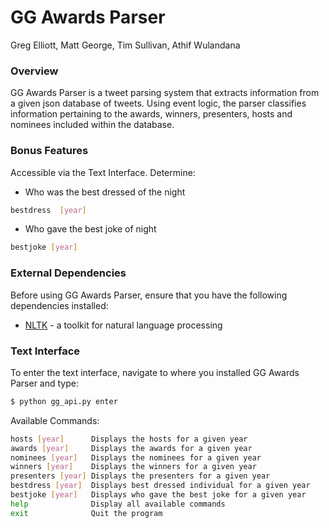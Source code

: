 # GG Awards Parser
Greg Elliott, Matt George, Tim Sullivan, Athif Wulandana
### Overview
GG Awards Parser is a tweet parsing system that extracts information from a given json database of tweets. Using event logic, the parser classifies information pertaining to the awards, winners, presenters, hosts and nominees included within the database. 

### Bonus Features
Accessible via the Text Interface. Determine: 
* Who was the best dressed of the night
```sh
bestdress  [year]
```
* Who gave the best joke of night
```sh
bestjoke [year]
```

### External Dependencies
Before using GG Awards Parser, ensure that you have the following dependencies installed:

* [NLTK] - a toolkit for natural language processing


### Text Interface

To enter the text interface, navigate to where you installed GG Awards Parser and type:

```sh
$ python gg_api.py enter
```
Available Commands: 
```sh
hosts [year]      Displays the hosts for a given year
awards [year]     Displays the awards for a given year
nominees [year]   Displays the nominees for a given year
winners [year]    Displays the winners for a given year
presenters [year] Displays the presenters for a given year
bestdress [year]  Displays best dressed individual for a given year
bestjoke [year]   Displays who gave the best joke for a given year
help              Display all available commands
exit              Quit the program

```


   [NLTK]: <http://www.nltk.org>


